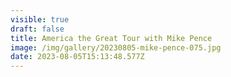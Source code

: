 ```yaml
---
visible: true
draft: false
title: America the Great Tour with Mike Pence
image: /img/gallery/20230805-mike-pence-075.jpg
date: 2023-08-05T15:13:48.577Z
---
```

